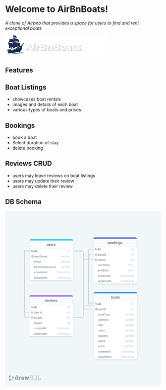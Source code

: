 # Welcome to AirBnBoats!

_A clone of Airbnb that provides a space for users to find and rent exceptional boats_

<img src="frontend/images/AirBnBoats-logo.png" alt="airBnBoats-logo"/>

## Features

## Boat Listings
* showcases boat rentals
* images and details of each boat
* various types of boats and prices

## Bookings 
* book a boat 
* Select duration of stay
* delete booking

## Reviews CRUD
* users may leave reviews on boat listings 
* users may update their review
* users may delete their review 

## DB Schema 
<img src="frontend/images/airbnboats-db-schema.png" alt="db-schema"/>

